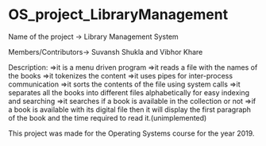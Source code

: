 # OS_project_LibraryManagement

Name of the project -> Library Management System

Members/Contributors-> Suvansh Shukla and Vibhor Khare

Description:
=>it is a menu driven program
=>it reads a file with the names of the books
=>it tokenizes the content
=>it uses pipes for inter-process communication
=>it sorts the contents of the file using system calls
=>it separates all the books into different files alphabetically for easy indexing and searching
=>it searches if a book is available in the collection or not 
=>if a book is available with its digital file then it will display the first paragraph of the book and the time required to read it.(unimplemented)

This project was made for the Operating Systems course for the year 2019.
